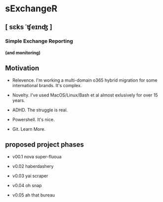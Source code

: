 # sExchangeR


## [ sɛks ˈʧeɪnʤ ]


 
### Simple Exchange Reporting 


#### (and monitoring)
 


## Motivation


- Relevence. I'm working a multi-domain o365 hybrid migration for some international brands. It's complex.


- Novelty. I've used MacOS/Linux/Bash et al almost exlusively for over 15 years.


- ADHD. The struggle is real.


- Powershell. It's nice.


- Git. Learn More.





## proposed project phases


- v00.1 nova super-fluoua


- v0.02 haberdashery  


- v0.03 yai scraper


- v0.04 oh snap


- v0.05 ah that bureau
